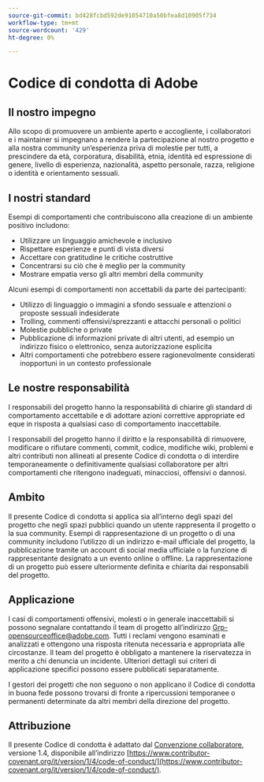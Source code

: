 ```yaml
---
source-git-commit: bd428fcbd592de91054710a50bfea8d10905f734
workflow-type: tm+mt
source-wordcount: '429'
ht-degree: 0%

---
```

# Codice di condotta di Adobe

## Il nostro impegno

Allo scopo di promuovere un ambiente aperto e accogliente, i collaboratori e i maintainer si impegnano a rendere la partecipazione al nostro progetto e alla nostra community un’esperienza priva di molestie per tutti, a prescindere da età, corporatura, disabilità, etnia, identità ed espressione di genere, livello di esperienza, nazionalità, aspetto personale, razza, religione o identità e orientamento sessuali.

## I nostri standard

Esempi di comportamenti che contribuiscono alla creazione di un ambiente positivo includono:

* Utilizzare un linguaggio amichevole e inclusivo
* Rispettare esperienze e punti di vista diversi
* Accettare con gratitudine le critiche costruttive
* Concentrarsi su ciò che è meglio per la community
* Mostrare empatia verso gli altri membri della community

Alcuni esempi di comportamenti non accettabili da parte dei partecipanti:

* Utilizzo di linguaggio o immagini a sfondo sessuale e attenzioni o proposte sessuali indesiderate
* Trolling, commenti offensivi/sprezzanti e attacchi personali o politici
* Molestie pubbliche o private
* Pubblicazione di informazioni private di altri utenti, ad esempio un indirizzo fisico o elettronico, senza autorizzazione esplicita
* Altri comportamenti che potrebbero essere ragionevolmente considerati inopportuni in un contesto professionale

## Le nostre responsabilità

I responsabili del progetto hanno la responsabilità di chiarire gli standard di comportamento accettabile e di adottare azioni correttive appropriate ed eque in risposta a qualsiasi caso di comportamento inaccettabile.

I responsabili del progetto hanno il diritto e la responsabilità di rimuovere, modificare o rifiutare commenti, commit, codice, modifiche wiki, problemi e altri contributi non allineati al presente Codice di condotta o di interdire temporaneamente o definitivamente qualsiasi collaboratore per altri comportamenti che ritengono inadeguati, minacciosi, offensivi o dannosi.

## Ambito

Il presente Codice di condotta si applica sia all’interno degli spazi del progetto che negli spazi pubblici quando un utente rappresenta il progetto o la sua community. Esempi di rappresentazione di un progetto o di una community includono l’utilizzo di un indirizzo e-mail ufficiale del progetto, la pubblicazione tramite un account di social media ufficiale o la funzione di rappresentante designato a un evento online o offline. La rappresentazione di un progetto può essere ulteriormente definita e chiarita dai responsabili del progetto.

## Applicazione

I casi di comportamenti offensivi, molesti o in generale inaccettabili si possono segnalare contattando il team di progetto all’indirizzo Grp-opensourceoffice@adobe.com. Tutti i reclami vengono esaminati e analizzati e ottengono una risposta ritenuta necessaria e appropriata alle circostanze. Il team del progetto è obbligato a mantenere la riservatezza in merito a chi denuncia un incidente.
Ulteriori dettagli sui criteri di applicazione specifici possono essere pubblicati separatamente.

I gestori dei progetti che non seguono o non applicano il Codice di condotta in buona fede possono trovarsi di fronte a ripercussioni temporanee o permanenti determinate da altri membri della direzione del progetto.

## Attribuzione

Il presente Codice di condotta è adattato dal [Convenzione collaboratore](https://www.contributor-covenant.org/), versione 1.4, disponibile all’indirizzo [https://www.contributor-covenant.org/it/version/1/4/code-of-conduct/](https://www.contributor-covenant.org/it/version/1/4/code-of-conduct/).

